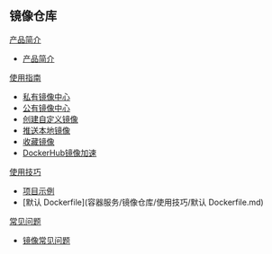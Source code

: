## 镜像仓库

[产品简介]()
 
  * [产品简介](容器服务/镜像仓库/产品简介/镜像仓库产品简介.md)

[使用指南]()

  * [私有镜像中心](容器服务/镜像仓库/使用指南/私有镜像中心.md)
  * [公有镜像中心](容器服务/镜像仓库/使用指南/公有镜像中心.md)
  * [创建自定义镜像](容器服务/镜像仓库/使用指南/创建自定义镜像.md)
  * [推送本地镜像](容器服务/镜像仓库/使用指南/推送本地镜像.md)
  * [收藏镜像](容器服务/镜像仓库/使用指南/收藏镜像.md)
  * [DockerHub镜像加速](容器服务/镜像仓库/使用指南/DockerHub镜像加速.md)

[使用技巧]()

* [项目示例](容器服务/镜像仓库/使用技巧/项目示例.md)
* [默认 Dockerfile](容器服务/镜像仓库/使用技巧/默认 Dockerfile.md)

[常见问题]()

  * [镜像常见问题](容器服务/镜像仓库/常见问题/镜像仓库常见问题.md)